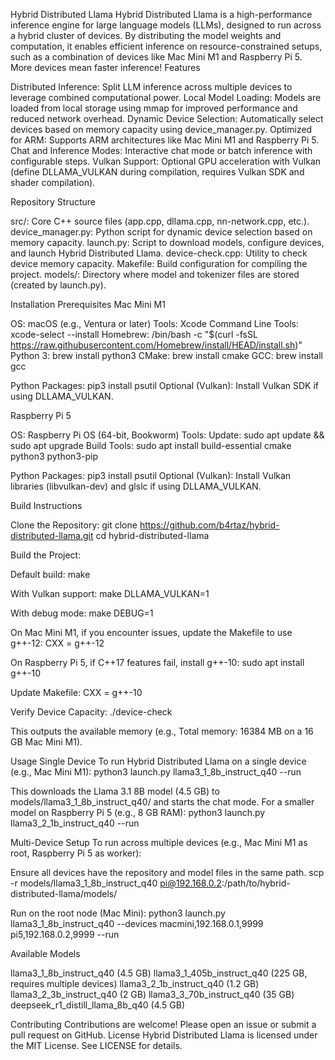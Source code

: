 Hybrid Distributed Llama
Hybrid Distributed Llama is a high-performance inference engine for large language models (LLMs), designed to run across a hybrid cluster of devices. By distributing the model weights and computation, it enables efficient inference on resource-constrained setups, such as a combination of devices like Mac Mini M1 and Raspberry Pi 5. More devices mean faster inference!
Features

Distributed Inference: Split LLM inference across multiple devices to leverage combined computational power.
Local Model Loading: Models are loaded from local storage using mmap for improved performance and reduced network overhead.
Dynamic Device Selection: Automatically select devices based on memory capacity using device_manager.py.
Optimized for ARM: Supports ARM architectures like Mac Mini M1 and Raspberry Pi 5.
Chat and Inference Modes: Interactive chat mode or batch inference with configurable steps.
Vulkan Support: Optional GPU acceleration with Vulkan (define DLLAMA_VULKAN during compilation, requires Vulkan SDK and shader compilation).

Repository Structure

src/: Core C++ source files (app.cpp, dllama.cpp, nn-network.cpp, etc.).
device_manager.py: Python script for dynamic device selection based on memory capacity.
launch.py: Script to download models, configure devices, and launch Hybrid Distributed Llama.
device-check.cpp: Utility to check device memory capacity.
Makefile: Build configuration for compiling the project.
models/: Directory where model and tokenizer files are stored (created by launch.py).

Installation
Prerequisites
Mac Mini M1

OS: macOS (e.g., Ventura or later)
Tools:
Xcode Command Line Tools: xcode-select --install
Homebrew: /bin/bash -c "$(curl -fsSL https://raw.githubusercontent.com/Homebrew/install/HEAD/install.sh)"
Python 3: brew install python3
CMake: brew install cmake
GCC: brew install gcc


Python Packages: pip3 install psutil
Optional (Vulkan): Install Vulkan SDK if using DLLAMA_VULKAN.

Raspberry Pi 5

OS: Raspberry Pi OS (64-bit, Bookworm)
Tools:
Update: sudo apt update && sudo apt upgrade
Build Tools: sudo apt install build-essential cmake python3 python3-pip


Python Packages: pip3 install psutil
Optional (Vulkan): Install Vulkan libraries (libvulkan-dev) and glslc if using DLLAMA_VULKAN.

Build Instructions

Clone the Repository:
git clone https://github.com/b4rtaz/hybrid-distributed-llama.git
cd hybrid-distributed-llama


Build the Project:

Default build:
make


With Vulkan support:
make DLLAMA_VULKAN=1


With debug mode:
make DEBUG=1


On Mac Mini M1, if you encounter issues, update the Makefile to use g++-12:
CXX = g++-12


On Raspberry Pi 5, if C++17 features fail, install g++-10:
sudo apt install g++-10

Update Makefile:
CXX = g++-10




Verify Device Capacity:
./device-check

This outputs the available memory (e.g., Total memory: 16384 MB on a 16 GB Mac Mini M1).


Usage
Single Device
To run Hybrid Distributed Llama on a single device (e.g., Mac Mini M1):
python3 launch.py llama3_1_8b_instruct_q40 --run

This downloads the Llama 3.1 8B model (4.5 GB) to models/llama3_1_8b_instruct_q40/ and starts the chat mode.
For a smaller model on Raspberry Pi 5 (e.g., 8 GB RAM):
python3 launch.py llama3_2_1b_instruct_q40 --run

Multi-Device Setup
To run across multiple devices (e.g., Mac Mini M1 as root, Raspberry Pi 5 as worker):

Ensure all devices have the repository and model files in the same path.
scp -r models/llama3_1_8b_instruct_q40 pi@192.168.0.2:/path/to/hybrid-distributed-llama/models/


Run on the root node (Mac Mini):
python3 launch.py llama3_1_8b_instruct_q40 --devices macmini,192.168.0.1,9999 pi5,192.168.0.2,9999 --run



Available Models

llama3_1_8b_instruct_q40 (4.5 GB)
llama3_1_405b_instruct_q40 (225 GB, requires multiple devices)
llama3_2_1b_instruct_q40 (1.2 GB)
llama3_2_3b_instruct_q40 (2 GB)
llama3_3_70b_instruct_q40 (35 GB)
deepseek_r1_distill_llama_8b_q40 (4.5 GB)

Contributing
Contributions are welcome! Please open an issue or submit a pull request on GitHub.
License
Hybrid Distributed Llama is licensed under the MIT License. See LICENSE for details.
